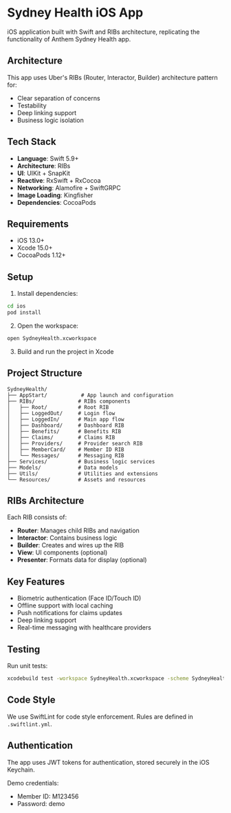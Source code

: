 # Sydney Health iOS App

iOS application built with Swift and RIBs architecture, replicating the functionality of Anthem Sydney Health app.

## Architecture

This app uses Uber's RIBs (Router, Interactor, Builder) architecture pattern for:
- Clear separation of concerns
- Testability
- Deep linking support
- Business logic isolation

## Tech Stack

- **Language**: Swift 5.9+
- **Architecture**: RIBs
- **UI**: UIKit + SnapKit
- **Reactive**: RxSwift + RxCocoa
- **Networking**: Alamofire + SwiftGRPC
- **Image Loading**: Kingfisher
- **Dependencies**: CocoaPods

## Requirements

- iOS 13.0+
- Xcode 15.0+
- CocoaPods 1.12+

## Setup

1. Install dependencies:
```bash
cd ios
pod install
```

2. Open the workspace:
```bash
open SydneyHealth.xcworkspace
```

3. Build and run the project in Xcode

## Project Structure

```
SydneyHealth/
├── AppStart/           # App launch and configuration
├── RIBs/              # RIBs components
│   ├── Root/          # Root RIB
│   ├── LoggedOut/     # Login flow
│   ├── LoggedIn/      # Main app flow
│   ├── Dashboard/     # Dashboard RIB
│   ├── Benefits/      # Benefits RIB
│   ├── Claims/        # Claims RIB
│   ├── Providers/     # Provider search RIB
│   ├── MemberCard/    # Member ID RIB
│   └── Messages/      # Messaging RIB
├── Services/          # Business logic services
├── Models/            # Data models
├── Utils/             # Utilities and extensions
└── Resources/         # Assets and resources
```

## RIBs Architecture

Each RIB consists of:
- **Router**: Manages child RIBs and navigation
- **Interactor**: Contains business logic
- **Builder**: Creates and wires up the RIB
- **View**: UI components (optional)
- **Presenter**: Formats data for display (optional)

## Key Features

- Biometric authentication (Face ID/Touch ID)
- Offline support with local caching
- Push notifications for claims updates
- Deep linking support
- Real-time messaging with healthcare providers

## Testing

Run unit tests:
```bash
xcodebuild test -workspace SydneyHealth.xcworkspace -scheme SydneyHealth -destination 'platform=iOS Simulator,name=iPhone 15'
```

## Code Style

We use SwiftLint for code style enforcement. Rules are defined in `.swiftlint.yml`.

## Authentication

The app uses JWT tokens for authentication, stored securely in the iOS Keychain.

Demo credentials:
- Member ID: M123456
- Password: demo